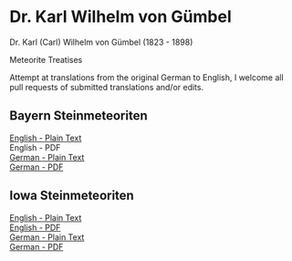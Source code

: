 # Dr. Karl Wilhelm von Gümbel
Dr. Karl (Carl) Wilhelm von Gümbel (1823 - 1898)

Meteorite Treatises

Attempt at translations from the original German to English, I welcome all pull requests of submitted translations and/or edits.

## Bayern Steinmeteoriten

[English - Plain Text](Bayern-Steinmeteoriten/full-text-english.md)  
English - PDF  
[German - Plain Text](Bayern-Steinmeteoriten/full-text-german.md)   
[German - PDF](https://cdn.solaranamnesis.com/Gumbel/Bayern/gumbel_bayern_1878_german_PDFlaTex.pdf)  

## Iowa Steinmeteoriten

[English - Plain Text](Iowa-Steinmeteoriten/full-text-english.md)  
[English - PDF](https://cdn.solaranamnesis.com/Gumbel/Iowa/gumbel_iowa_1875_english_PDFlaTex.pdf)  
[German - Plain Text](Iowa-Steinmeteoriten/full-text-german.md)  
[German - PDF](https://cdn.solaranamnesis.com/Gumbel/Iowa/gumbel_iowa_1875_german-PDFlaTex.pdf)  
